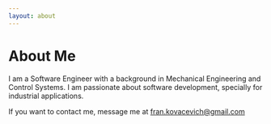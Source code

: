 ```yaml
---
layout: about 
---
```


# About Me
I am a Software Engineer with a background in Mechanical Engineering and Control Systems. I am passionate about software development, specially for industrial applications.

If you want to contact me, message me at <a href="mailto:fran.kovacevich@gmail.com">fran.kovacevich@gmail.com


